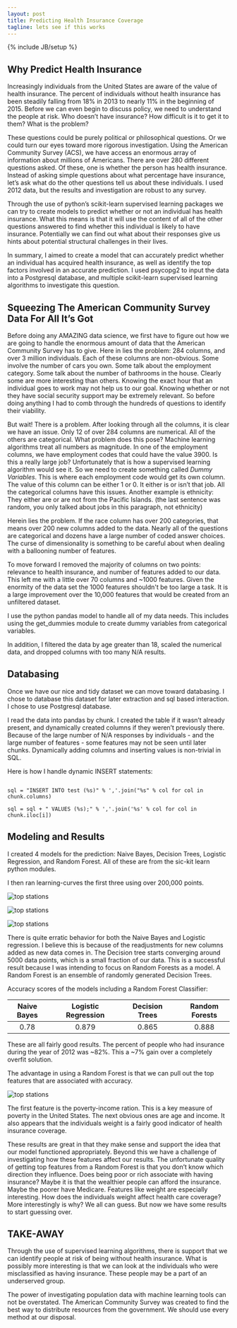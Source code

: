 ```yaml
---
layout: post
title: Predicting Health Insurance Coverage
tagline: lets see if this works
---
```

{% include JB/setup %}


Why Predict Health Insurance
--------

Increasingly individuals from the United States are aware of the value of health insurance. The percent of individuals without health insurance has been steadily falling from 18% in 2013 to nearly 11% in the beginning of 2015. Before we can even begin to discuss policy, we need to understand the people at risk. Who doesn’t have insurance? How difficult is it to get it to them? What is the problem?

These questions could be purely political or philosophical questions. Or we could turn our eyes toward more rigorous investigation. Using the American Community Survey (ACS), we have access an enormous array of information about millions of Americans. There are over 280 different questions asked. Of these, one is whether the person has health insurance. Instead of asking simple questions about what percentage have insurance, let’s ask what do the other questions tell us about these individuals. I used 2012 data, but the results and investigation are robust to any survey.

Through the use of python’s scikit-learn supervised learning packages we can try to create models to predict whether or not an individual has health insurance. What this means is that it will use the content of all of the other questions answered to find whether this individual is likely to have insurance. Potentially we can find out what about their responses give us hints about potential structural challenges in their lives. 

In summary, I aimed to create a model that can accurately predict whether an individual has acquired health insurance, as well as identify the top factors involved in an accurate prediction. I used psycopg2 to input the data into a Postgresql database, and multiple scikit-learn supervised learning algorithms to investigate this question. 


Squeezing The American Community Survey Data For All It’s Got
-----

Before doing any AMAZING data science, we first have to figure out how we are going to handle the enormous amount of data that the American Community Survey has to give. Here in lies the problem: 284 columns, and over 3 million individuals. Each of these columns are non-obvious. Some involve the number of cars you own. Some talk about the employment category. Some talk about the number of bathrooms in the house. Clearly some are more interesting than others. Knowing the exact hour that an individual goes to work may not help us to our goal. Knowing whether or not they have social security support may be extremely relevant. So before doing anything I had to comb through the hundreds of questions to identify their viability. 

But wait! There is a problem. After looking through all the columns, it is clear we have an issue. Only 12 of over 284 columns are numerical. All of the others are categorical. What problem does this pose? Machine learning algorithms treat all numbers as magnitude. In one of the employment columns, we have employment codes that could have the value 3900. Is this a really large job? Unfortunately that is how a supervised learning algorithm would see it. So we need to create something called <i>Dummy Variables</i>. This is where each employment code would get its own column. The value of this column can be either 1 or 0. It either is or isn’t that job. All the categorical columns have this issues. Another example is ethnicity: They either are or are not from the Pacific Islands. (the last sentence was random, you only talked about jobs in this paragraph, not ethnicity)

Herein lies the problem. If the race column has over 200 categories, that means over 200 new columns added to the data. Nearly all of the questions are categorical and dozens have a large number of coded answer choices. The curse of dimensionality is something to be careful about when dealing with a ballooning number of features.

To move forward I removed the majority of columns on two points: relevance to health insurance, and number of features added to our data. This left me with a little over 70 columns and ~1000 features. Given the enormity of the data set the 1000 features shouldn't be too large a task. It is a large improvement over the 10,000 features that would be created from an unfiltered dataset. 

I use the python pandas model to handle all of my data needs. This includes using the get_dummies module to create dummy variables from categorical variables.

In addition, I filtered the data by age greater than 18, scaled the numerical data, and dropped columns with too many N/A results.


Databasing
----

Once we have our nice and tidy dataset we can move toward databasing. I chose to database this dataset for later extraction and sql based interaction. I chose to use Postgresql database.

I read the data into pandas by chunk. I created the table if it wasn’t already present, and dynamically created columns if they weren’t previously there. Because of the large number of N/A responses by individuals - and the large number of features - some features may not be seen until later chunks. Dynamically adding columns and inserting values is non-trivial in SQL.

Here is how I handle dynamic INSERT statements:

~~~

sql = "INSERT INTO test (%s)" % ','.join("%s" % col for col in chunk.columns)

sql = sql + " VALUES (%s);" % ','.join('%s' % col for col in chunk.iloc[i])

~~~

Modeling and Results
-----

I created 4 models for the prediction: Naive Bayes, Decision Trees, Logistic Regression, and Random Forest. All of these are from the sic-kit learn python modules. 

I then ran learning-curves the first three using over 200,000 points. 

![top stations](/assets/images/Bournouli_Learning_Curve.png) 

![top stations](/assets/images/LogisticRegression_Learning_Curve.png) 

![top stations](/assets/images/DecisonTree_Learning_Curve.png) 


There is quite erratic behavior for both the Naive Bayes and Logistic regression. I believe this is because of the readjustments for new columns added as new data comes in. The Decision tree starts converging around 5000 data points, which is a small fraction of our data. This is a successful result because I was intending to focus on Random Forests as a model. A Random Forest is an ensemble of randomly generated Decision Trees.

Accuracy scores of the models including a Random Forest Classifier:


Naive Bayes| |Logistic Regression| |Decision Trees| |Random Forests
:---:|:--:|:----:|:--:|:----:|:--:|:----:|
0.78||0.879||0.865||0.888|


These are all fairly good results. The percent of people who had insurance during the year of 2012 was ~82%. This a ~7% gain over a completely overfit solution. 

The advantage in using a Random Forest is that we can pull out the top features that are associated with accuracy. 

![top stations](/assets/images/top_features.png) 

The first feature is the poverty-income ration. This is a key measure of poverty in the United States. The next obvious ones are age and income. It also appears that the individuals weight is a fairly good indicator of health insurance coverage. 


These results are great in that they make sense and support the idea that our model functioned appropriately. Beyond this we have a challenge of investigating how these features affect our results. The unfortunate quality of getting top features from a Random Forest is that you don’t know which direction they influence. Does being poor or rich associate with having insurance? Maybe it is that the wealthier people can afford the insurance. Maybe the poorer have Medicare. Features like weight are especially interesting. How does the individuals weight affect health care coverage? More interestingly is why? We all can guess. But now we have some results to start guessing over. 


TAKE-AWAY
----

Through the use of supervised learning algorithms, there is support that we can identify people at risk of being without health insurance. What is  possibly more interesting is that we can 
look at the individuals who were misclassified as having insurance. These people may be a part of an underserved group. 

The power of investigating population data with machine learning tools can not be overstated. The American Community Survey was created to find the best way to distribute resources from the government. We should use every method at our disposal.

